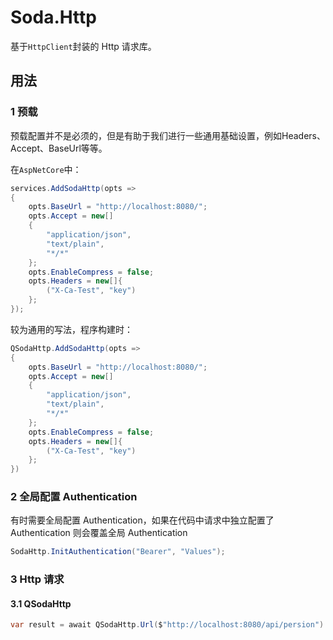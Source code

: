# Soda.Http

基于`HttpClient`封装的 Http 请求库。

## 用法

### 1 预载

预载配置并不是必须的，但是有助于我们进行一些通用基础设置，例如Headers、Accept、BaseUrl等等。

在`AspNetCore`中：

```csharp
services.AddSodaHttp(opts =>
{
    opts.BaseUrl = "http://localhost:8080/";
    opts.Accept = new[]
    {
        "application/json",
        "text/plain",
        "*/*"
    };
    opts.EnableCompress = false;
    opts.Headers = new[]{
        ("X-Ca-Test", "key")
    };
});
```

较为通用的写法，程序构建时：

```csharp
QSodaHttp.AddSodaHttp(opts =>
{
    opts.BaseUrl = "http://localhost:8080/";
    opts.Accept = new[]
    {
        "application/json",
        "text/plain",
        "*/*"
    };
    opts.EnableCompress = false;
    opts.Headers = new[]{
        ("X-Ca-Test", "key")
    };
})
```

### 2 全局配置 Authentication

有时需要全局配置 Authentication，如果在代码中请求中独立配置了 Authentication 则会覆盖全局 Authentication

```csharp
SodaHttp.InitAuthentication("Bearer", "Values");
```

### 3 Http 请求

#### 3.1 QSodaHttp

```csharp
var result = await QSodaHttp.Url($"http://localhost:8080/api/persion").GetAsync<object>();
```
